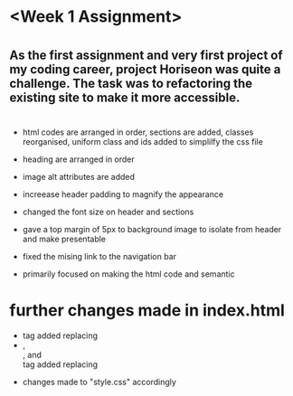 # <Week 1 Assignment>

# <Project Horiseon>

## As the first assignment and very first project of my coding career, project Horiseon was quite a challenge. The task was to refactoring the existing site to make it more accessible.

# <Changes made>

* html codes are arranged in order, sections are added, classes reorganised, uniform class and ids added to simplilfy the css file

* heading are arranged in order

* image alt attributes are added

* increease header padding to magnify the appearance

* changed the font size on header and sections

* gave a top margin of 5px to background image to isolate from header and make presentable

* fixed the mising link to the navigation bar

* primarily focused on making the html code and semantic


# further changes made in index.html

* <nav> tag added replacing <div>

* <main>, <section>, and <footer> tag added replacing <div>

* changes made to "style.css" accordingly
